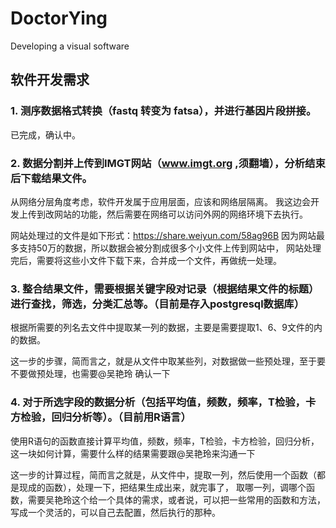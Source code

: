 # DoctorYing
Developing a visual software

## 软件开发需求
### 1. 测序数据格式转换（fastq 转变为 fatsa），并进行基因片段拼接。
已完成，确认中。

### 2. 数据分割并上传到IMGT网站（www.imgt.org ,须翻墙），分析结束后下载结果文件。
从网络分层角度考虑，软件开发属于应用层面，应该和网络层隔离。
我这边会开发上传到改网站的功能，然后需要在网络可以访问外网的网络环境下去执行。

网站处理过的文件是如下形式：https://share.weiyun.com/58ag96B
因为网站最多支持50万的数据，所以数据会被分割成很多个小文件上传到网站中，
网站处理完后，需要将这些小文件下载下来，合并成一个文件，再做统一处理。

### 3. 整合结果文件，需要根据关键字段对记录（根据结果文件的标题）进行查找，筛选，分类汇总等。（目前是存入postgresql数据库）
根据所需要的列名去文件中提取某一列的数据，主要是需要提取1、6、9文件的内的数据。

这一步的步骤，简而言之，就是从文件中取某些列，对数据做一些预处理，至于要不要做预处理，也需要@吴艳玲 确认一下

### 4. 对于所选字段的数据分析（包括平均值，频数，频率，T检验，卡方检验，回归分析等）。（目前用R语言）
使用R语句的函数直接计算平均值，频数，频率，T检验，卡方检验，回归分析，这一块如何计算，需要什么样的结果需要跟@吴艳玲来沟通一下


这一步的计算过程，简而言之就是，从文件中，提取一列，然后使用一个函数（都是现成的函数），处理一下，把结果生成出来，就完事了，
取哪一列，调哪个函数，需要吴艳玲这个给一个具体的需求，或者说，可以把一些常用的函数和方法，写成一个灵活的，可以自己去配置，然后执行的那种。

